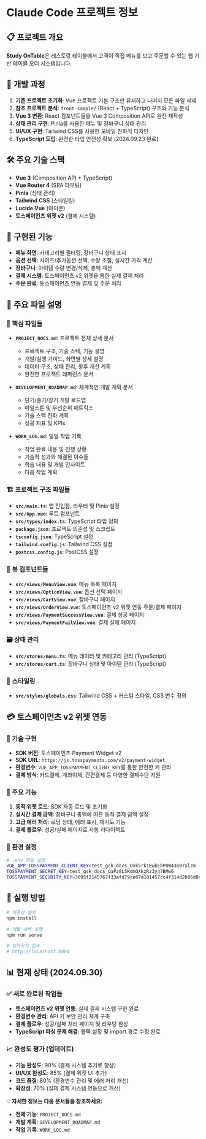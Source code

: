 # Claude Code 프로젝트 정보

## 📋 프로젝트 개요
**Study OnTable**은 레스토랑 테이블에서 고객이 직접 메뉴를 보고 주문할 수 있는 웹 기반 테이블 오더 시스템입니다.

## 🔄 개발 과정
1. **기존 프로젝트 초기화**: Vue 프로젝트 기본 구조만 유지하고 나머지 모든 파일 삭제
2. **참조 프로젝트 분석**: `front-sample/` (React + TypeScript) 구조와 기능 분석
3. **Vue 3 변환**: React 컴포넌트들을 Vue 3 Composition API로 완전 재작성
4. **상태 관리 구현**: Pinia를 사용한 메뉴 및 장바구니 상태 관리
5. **UI/UX 구현**: Tailwind CSS를 사용한 모바일 친화적 디자인
6. **TypeScript 도입**: 완전한 타입 안전성 확보 (2024.09.23 완료)

## 🛠 주요 기술 스택
- **Vue 3** (Composition API + TypeScript)
- **Vue Router 4** (SPA 라우팅)
- **Pinia** (상태 관리)
- **Tailwind CSS** (스타일링)
- **Lucide Vue** (아이콘)
- **토스페이먼츠 위젯 v2** (결제 시스템)

## 📱 구현된 기능
- **메뉴 화면**: 카테고리별 필터링, 장바구니 상태 표시
- **옵션 선택**: 사이즈/추가옵션 선택, 수량 조절, 실시간 가격 계산
- **장바구니**: 아이템 수량 변경/삭제, 총액 계산
- **결제 시스템**: 토스페이먼츠 v2 위젯을 통한 실제 결제 처리
- **주문 완료**: 토스페이먼츠 연동 결제 및 주문 처리

## 📁 주요 파일 설명

### 🎯 핵심 파일들
- **`PROJECT_DOCS.md`**: 프로젝트 전체 상세 문서
  - 프로젝트 구조, 기술 스택, 기능 설명
  - 개발/실행 가이드, 화면별 상세 설명
  - 데이터 구조, 상태 관리, 향후 개선 계획
  - 완전한 프로젝트 레퍼런스 문서

- **`DEVELOPMENT_ROADMAP.md`**: 체계적인 개발 계획 문서
  - 단기/중기/장기 개발 로드맵
  - 마일스톤 및 우선순위 매트릭스
  - 기술 스택 진화 계획
  - 성공 지표 및 KPIs

- **`WORK_LOG.md`**: 일일 작업 기록
  - 작업 완료 내용 및 진행 상황
  - 기술적 성과와 해결된 이슈들
  - 학습 내용 및 개발 인사이트
  - 다음 작업 계획

### 🏗 프로젝트 구조 파일들
- **`src/main.ts`**: 앱 진입점, 라우터 및 Pinia 설정
- **`src/App.vue`**: 루트 컴포넌트
- **`src/types/index.ts`**: TypeScript 타입 정의
- **`package.json`**: 프로젝트 의존성 및 스크립트
- **`tsconfig.json`**: TypeScript 설정
- **`tailwind.config.js`**: Tailwind CSS 설정
- **`postcss.config.js`**: PostCSS 설정

### 📱 뷰 컴포넌트들
- **`src/views/MenuView.vue`**: 메뉴 목록 페이지
- **`src/views/OptionView.vue`**: 옵션 선택 페이지
- **`src/views/CartView.vue`**: 장바구니 페이지
- **`src/views/OrderView.vue`**: 토스페이먼츠 v2 위젯 연동 주문/결제 페이지
- **`src/views/PaymentSuccessView.vue`**: 결제 성공 페이지
- **`src/views/PaymentFailView.vue`**: 결제 실패 페이지

### 🗃 상태 관리
- **`src/stores/menu.ts`**: 메뉴 데이터 및 카테고리 관리 (TypeScript)
- **`src/stores/cart.ts`**: 장바구니 상태 및 아이템 관리 (TypeScript)

### 🎨 스타일링
- **`src/styles/globals.css`**: Tailwind CSS + 커스텀 스타일, CSS 변수 정의

## 💳 토스페이먼츠 v2 위젯 연동

### 🔧 기술 구현
- **SDK 버전**: 토스페이먼츠 Payment Widget v2
- **SDK URL**: `https://js.tosspayments.com/v2/payment-widget`
- **환경변수**: `VUE_APP_TOSSPAYMENT_CLIENT_KEY`를 통한 안전한 키 관리
- **결제 방식**: 카드결제, 계좌이체, 간편결제 등 다양한 결제수단 지원

### 🎯 주요 기능
1. **동적 위젯 로드**: SDK 자동 로드 및 초기화
2. **실시간 결제 금액**: 장바구니 총액에 따른 동적 결제 금액 설정
3. **고급 에러 처리**: 로딩 상태, 에러 표시, 재시도 기능
4. **결제 플로우**: 성공/실패 페이지로 자동 리다이렉트

### 📝 환경 설정
```bash
# .env 파일 설정
VUE_APP_TOSSPAYMENT_CLIENT_KEY=test_gck_docs_Ovk5rk1EwkEbP0W43n07xlzm
TOSSPAYMENT_SECRET_KEY=test_gsk_docs_OaPz8L5KdmQXkzRz3y47BMw6
TOSSPAYMENT_SECURITY_KEY=3095f2145767f33afd79ce67a101457cc4f314d2b06d843e0f0f4b871b69ff58
```

## 🚀 실행 방법
```bash
# 의존성 설치
npm install

# 개발 서버 실행
npm run serve

# 브라우저 접속
# http://localhost:8084
```

## 📊 현재 상태 (2024.09.30)
### ✅ 새로 완료된 작업들
- **토스페이먼츠 v2 위젯 연동**: 실제 결제 시스템 구현 완료
- **환경변수 관리**: API 키 보안 관리 체계 구축
- **결제 플로우**: 성공/실패 처리 페이지 및 라우팅 완성
- **TypeScript 파싱 문제 해결**: 웹팩 설정 및 import 경로 수정 완료

### 📈 완성도 평가 (업데이트)
- **기능 완성도**: 90% (결제 시스템 추가로 향상)
- **UI/UX 완성도**: 85% (결제 위젯 UI 추가)
- **코드 품질**: 80% (환경변수 관리 및 에러 처리 개선)
- **확장성**: 70% (실제 결제 시스템 연동으로 개선)

💡 **자세한 정보는 다음 문서들을 참조하세요:**
- **전체 기능**: `PROJECT_DOCS.md`
- **개발 계획**: `DEVELOPMENT_ROADMAP.md`
- **작업 기록**: `WORK_LOG.md`